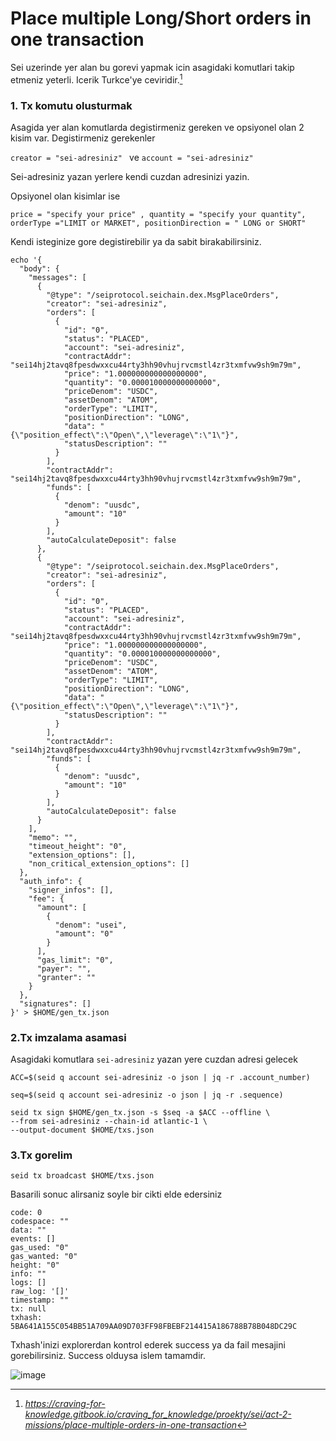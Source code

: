 # Place multiple Long/Short orders in one transaction

Sei uzerinde yer alan bu gorevi yapmak icin asagidaki komutlari takip etmeniz yeterli. Icerik Turkce'ye ceviridir.[^1]

### 1. Tx komutu olusturmak
Asagida yer alan komutlarda degistirmeniz gereken ve opsiyonel olan 2 kisim var.
Degistirmeniz gerekenler

``creator = "sei-adresiniz" ``
ve
``
account = "sei-adresiniz"
``

Sei-adresiniz yazan yerlere kendi cuzdan adresinizi yazin.

Opsiyonel olan kisimlar ise 

``price = "specify your price" , quantity = "specify your quantity", orderType ="LIMIT or MARKET", positionDirection = " LONG or SHORT"``

Kendi isteginize gore degistirebilir ya da sabit birakabilirsiniz.


````
echo '{
  "body": {
    "messages": [
      {
        "@type": "/seiprotocol.seichain.dex.MsgPlaceOrders",
        "creator": "sei-adresiniz",
        "orders": [
          {
            "id": "0",
            "status": "PLACED",
            "account": "sei-adresiniz",
            "contractAddr": "sei14hj2tavq8fpesdwxxcu44rty3hh90vhujrvcmstl4zr3txmfvw9sh9m79m",
            "price": "1.000000000000000000",
            "quantity": "0.000010000000000000",
            "priceDenom": "USDC",
            "assetDenom": "ATOM",
            "orderType": "LIMIT",
            "positionDirection": "LONG",
            "data": "{\"position_effect\":\"Open\",\"leverage\":\"1\"}",
            "statusDescription": ""
          }
        ],
        "contractAddr": "sei14hj2tavq8fpesdwxxcu44rty3hh90vhujrvcmstl4zr3txmfvw9sh9m79m",
        "funds": [
          {
            "denom": "uusdc",
            "amount": "10"
          }
        ],
        "autoCalculateDeposit": false
      },
      {
        "@type": "/seiprotocol.seichain.dex.MsgPlaceOrders",
        "creator": "sei-adresiniz",
        "orders": [
          {
            "id": "0",
            "status": "PLACED",
            "account": "sei-adresiniz",
            "contractAddr": "sei14hj2tavq8fpesdwxxcu44rty3hh90vhujrvcmstl4zr3txmfvw9sh9m79m",
            "price": "1.000000000000000000",
            "quantity": "0.000010000000000000",
            "priceDenom": "USDC",
            "assetDenom": "ATOM",
            "orderType": "LIMIT",
            "positionDirection": "LONG",
            "data": "{\"position_effect\":\"Open\",\"leverage\":\"1\"}",
            "statusDescription": ""
          }
        ],
        "contractAddr": "sei14hj2tavq8fpesdwxxcu44rty3hh90vhujrvcmstl4zr3txmfvw9sh9m79m",
        "funds": [
          {
            "denom": "uusdc",
            "amount": "10"
          }
        ],
        "autoCalculateDeposit": false
      }
    ],
    "memo": "",
    "timeout_height": "0",
    "extension_options": [],
    "non_critical_extension_options": []
  },
  "auth_info": {
    "signer_infos": [],
    "fee": {
      "amount": [
        {
          "denom": "usei",
          "amount": "0"
        }
      ],
      "gas_limit": "0",
      "payer": "",
      "granter": ""
    }
  },
  "signatures": []
}' > $HOME/gen_tx.json
````

### 2.Tx imzalama asamasi
Asagidaki komutlara ``sei-adresiniz`` yazan yere cuzdan adresi gelecek

````
ACC=$(seid q account sei-adresiniz -o json | jq -r .account_number)
````
````
seq=$(seid q account sei-adresiniz -o json | jq -r .sequence)
````

````
seid tx sign $HOME/gen_tx.json -s $seq -a $ACC --offline \
--from sei-adresiniz --chain-id atlantic-1 \
--output-document $HOME/txs.json
````

### 3.Tx gorelim

````
seid tx broadcast $HOME/txs.json
````

Basarili sonuc alirsaniz soyle bir cikti elde edersiniz

````
code: 0
codespace: ""
data: ""
events: []
gas_used: "0"
gas_wanted: "0"
height: "0"
info: ""
logs: []
raw_log: '[]'
timestamp: ""
tx: null
txhash: 5BA641A155C054BB51A709AA09D703FF98FBEBF214415A186788B78B048DC29C
````

Txhash'inizi explorerdan kontrol ederek success ya da fail mesajini gorebilirsiniz. Success olduysa islem tamamdir.

![image](https://user-images.githubusercontent.com/101174090/184542304-a70d00ec-b2e2-4390-9b58-efa4236a8e49.png)



[^1]: *https://craving-for-knowledge.gitbook.io/craving_for_knowledge/proekty/sei/act-2-missions/place-multiple-orders-in-one-transaction*
